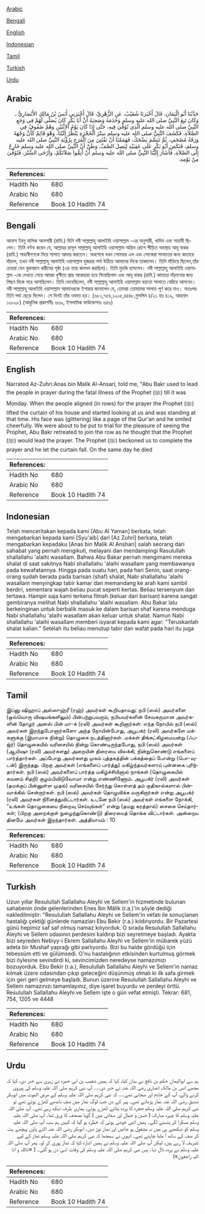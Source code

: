 [Arabic](#arabic)

[Bengali](#bengali)

[English](#english)

[Indonesian](#indonesian)

[Tamil](#tamil)

[Turkish](#turkish)

[Urdu](#urdu)

## Arabic


<div dir="rtl" lang="ar" style={{fontSize:'larger',backgroundColor:'#f8f9fa',padding:20}}>
حَدَّثَنَا أَبُو الْيَمَانِ، قَالَ أَخْبَرَنَا شُعَيْبٌ، عَنِ الزُّهْرِيِّ، قَالَ أَخْبَرَنِي أَنَسُ بْنُ مَالِكٍ الأَنْصَارِيُّ ـ وَكَانَ تَبِعَ النَّبِيَّ صلى الله عليه وسلم وَخَدَمَهُ وَصَحِبَهُ أَنَّ أَبَا بَكْرٍ كَانَ يُصَلِّي لَهُمْ فِي وَجَعِ النَّبِيِّ صلى الله عليه وسلم الَّذِي تُوُفِّيَ فِيهِ، حَتَّى إِذَا كَانَ يَوْمُ الاِثْنَيْنِ وَهُمْ صُفُوفٌ فِي الصَّلاَةِ، فَكَشَفَ النَّبِيُّ صلى الله عليه وسلم سِتْرَ الْحُجْرَةِ يَنْظُرُ إِلَيْنَا، وَهْوَ قَائِمٌ كَأَنَّ وَجْهَهُ وَرَقَةُ مُصْحَفٍ، ثُمَّ تَبَسَّمَ يَضْحَكُ، فَهَمَمْنَا أَنْ نَفْتَتِنَ مِنَ الْفَرَحِ بِرُؤْيَةِ النَّبِيِّ صلى الله عليه وسلم، فَنَكَصَ أَبُو بَكْرٍ عَلَى عَقِبَيْهِ لِيَصِلَ الصَّفَّ، وَظَنَّ أَنَّ النَّبِيَّ صلى الله عليه وسلم خَارِجٌ إِلَى الصَّلاَةِ، فَأَشَارَ إِلَيْنَا النَّبِيُّ صلى الله عليه وسلم أَنْ أَتِمُّوا صَلاَتَكُمْ، وَأَرْخَى السِّتْرَ، فَتُوُفِّيَ مِنْ يَوْمِهِ‏.‏
</div>
<div style={{backgroundColor:'#f8f9fa',padding:20, marginBottom: 10}}><table> <thead> <tr> <th>References:</th> <th></th> </tr> </thead> <tbody><tr><td>Hadith No</td><td>680</td></tr><tr><td>Arabic No</td><td>680</td></tr><tr><td>Reference</td><td>Book 10 Hadith 74</td></tr></tbody></table></div>

## Bengali


<div dir="ltr" lang="bn" style={{fontSize:'larger',backgroundColor:'#f8f9fa',padding:20}}>
আনাস ইবনু মালিক আনসারী (রাযি.) যিনি নবী সাল্লাল্লাহু আলাইহি ওয়াসাল্লাম -এর অনুসারী, খাদিম এবং সাহাবী ছিলেন। তিনি বর্ণনা করেন যে, আল্লাহর রাসূল সাল্লাল্লাহু আলাইহি ওয়াসাল্লাম অন্তিম রোগে পীড়িত অবস্থায় আবূ বাকর (রাযি.) সাহাবীগণকে নিয়ে সালাত আদায় করতেন। অবশেষে যখন সোমবার এল এবং লোকেরা সালাতের জন্য কাতারে দাঁড়াল, তখন নবী সাল্লাল্লাহু আলাইহি ওয়াসাল্লাম হুজরার পর্দা উঠিয়ে আমাদের দিকে তাকালেন। তিনি দাঁড়িয়ে ছিলেন,তাঁর চেহারা যেন কুরআনে করীমের পৃষ্ঠা (এর ন্যায় ঝলমল করছিল)। তিনি মুচকি হাসলেন। নবী সাল্লাল্লাহু আলাইহি ওয়াসাল্লাম -কে দেখতে পেয়ে আমরা খুশীতে প্রায় আত্মহারা হয়ে গিয়েছিলাম এবং আবূ বাকর (রাযি.) কাতারে দাঁড়ানোর জন্য পিছন দিকে সরে আসছিলেন। তিনি ভেবেছিলেন, নবী সাল্লাল্লাহু আলাইহি ওয়াসাল্লাম হয়তো সালাতে বেরিয়ে আসবেন। নবী সাল্লাল্লাহু আলাইহি ওয়াসাল্লাম আমাদেরকে ইশারায় জানালেন যে, তোমরা তোমাদের সালাত পূর্ণ করে নাও। অতঃপর তিনি পর্দা ছেড়ে দিলেন। সে দিনই তাঁর ওফাত হয়। (৬৮১,৭৫৪,১২০৫,৪৪৪৮,মুসলিম ৪/২১ হাঃ ৪১৯, আহমাদ ১৩০২৮) (আধুনিক প্রকাশনীঃ ৬৩৯, ইসলামিক ফাউন্ডেশনঃ ৬৪৬)
</div>
<div style={{backgroundColor:'#f8f9fa',padding:20, marginBottom: 10}}><table> <thead> <tr> <th>References:</th> <th></th> </tr> </thead> <tbody><tr><td>Hadith No</td><td>680</td></tr><tr><td>Arabic No</td><td>680</td></tr><tr><td>Reference</td><td>Book 10 Hadith 74</td></tr></tbody></table></div>

## English


<div dir="ltr" lang="en" style={{fontSize:'larger',backgroundColor:'#f8f9fa',padding:20}}>
Narrated Az-Zuhri:Anas bin Malik Al-Ansari, told me, "Abu Bakr used to lead the people in prayer during the fatal illness of the Prophet (ﷺ) till it was Monday. When the people aligned (in rows) for the prayer the Prophet (ﷺ) lifted the curtain of his house and started looking at us and was standing at that time. His face was (glittering) like a page of the Qur'an and he smiled cheerfully. We were about to be put to trial for the pleasure of seeing the Prophet, Abu Bakr retreated to join the row as he thought that the Prophet (ﷺ) would lead the prayer. The Prophet (ﷺ) beckoned us to complete the prayer and he let the curtain fall. On the same day he died
</div>
<div style={{backgroundColor:'#f8f9fa',padding:20, marginBottom: 10}}><table> <thead> <tr> <th>References:</th> <th></th> </tr> </thead> <tbody><tr><td>Hadith No</td><td>680</td></tr><tr><td>Arabic No</td><td>680</td></tr><tr><td>Reference</td><td>Book 10 Hadith 74</td></tr></tbody></table></div>

## Indonesian


<div dir="ltr" lang="id" style={{fontSize:'larger',backgroundColor:'#f8f9fa',padding:20}}>
Telah menceritakan kepada kami [Abu Al Yaman] berkata, telah mengabarkan kepada kami [Syu'aib] dari [Az Zuhri] berkata, telah mengabarkan kepadaku [Anas bin Malik Al Anshari] salah seorang dari sahabat yang pernah mengikuti, melayani dan mendampingi Rasulullah shallallahu 'alaihi wasallam. Bahwa Abu Bakar pernah mengimami mereka shalat di saat sakitnya Nabi shallallahu 'alaihi wasallam yang membawanya pada kewafatannya. Hingga pada suatu hari, pada hari Senin, saat orang-orang sudah berada pada barisan (shaf) shalat, Nabi shallallahu 'alaihi wasallam menyingkap tabir kamar dan memandang ke arah kami sambil berdiri, sementara wajah beliau pucat seperti kertas. Beliau tersenyum dan tertawa. Hampir saja kami terkena fitnah (keluar dari barisan) karena sangat gembiranya melihat Nabi shallallahu 'alaihi wasallam. Abu Bakar lalu berkeinginan untuk berbalik masuk ke dalam barisan shaf karena menduga Nabi shallallahu 'alaihi wasallam akan keluar untuk shalat. Namun Nabi shallallahu 'alaihi wasallam memberi isyarat kepada kami agar: "Teruskanlah shalat kalian." Setelah itu beliau menutup tabir dan wafat pada hari itu juga
</div>
<div style={{backgroundColor:'#f8f9fa',padding:20, marginBottom: 10}}><table> <thead> <tr> <th>References:</th> <th></th> </tr> </thead> <tbody><tr><td>Hadith No</td><td>680</td></tr><tr><td>Arabic No</td><td>680</td></tr><tr><td>Reference</td><td>Book 10 Hadith 74</td></tr></tbody></table></div>

## Tamil


<div dir="ltr" lang="ta" style={{fontSize:'larger',backgroundColor:'#f8f9fa',padding:20}}>
இப்னு ஷிஹாப் அஸ்ஸுஹ்ரீ (ரஹ்) அவர்கள் கூறியதாவது: நபி (ஸல்) அவர்களை (ஒவ்வொரு விஷயங்களிலும்) பின்பற்றுபவரும், நபியவர்களின் சேவகருமான அவர்களின் தோழர் அனஸ் பின் மா-க் (ரலி) அவர்கள் கூறினார்கள்: எந்த நோயில் நபி (ஸல்) அவர்கள் இறந்துபோனார்களோ அந்த நோயின்போது, அபூபக்ர் (ரலி) அவர்களே மக்களுக்கு (இமாமாக நின்று) தொழுகை நடத்தினார்கள். மக்கள் திங்கட்கிழமையன்று (ஃபஜ்ர்) தொழுகையில் வரிசையில் நின்று கொண்டிருந்தபோது, நபி (ஸல்) அவர்கள் (ஆயிஷா (ரலி) அவர்களது) அறையின் திரையை விலக்கி, நின்றுகொண்டு எங்களைப் பார்த்தார்கள். அப்போது அவர்களது முகம் புத்தகத்தின் பக்கத்தைப் போன்று (பொ-வுடன்) இருந்தது. பிறகு அவர்கள் (எங்களைப் பார்த்து) மகிழ்ந்தவர்களாய் புன்னகை புரிந்தார்கள். நபி (ஸல்) அவர்களைப் பார்த்த மகிழ்ச்சியினால் நாங்கள் (தொழுகையில் கவனம் சிதறி) குழம்பிவிடுவோமா என்று எண்ணிணோம். அபூபக்ர் (ரலி) அவர்கள் (தமக்குப் பின்னுள்ள முதல்) வரிசையில் சேர்ந்து கொள்ளத் தம் குதிகால்களால் பின்வாக்கில் சென்றார்கள். நபி (ஸல்) அவர்கள் தொழுவிக்க வருகிறார்கள் என்று அபூபக்ர் (ரலி) அவர்கள் நினைத்துவிட்டார்கள். உடனே நபி (ஸல்) அவர்கள் எங்களை நோக்கி, “உங்கள் தொழுகையை நிறைவு செய்யுங்கள்” என்று (தமது கரத்தால்) சைகை செய்தார்கள்; (பிறகு அறைக்குள் நுழைந்துகொண்டு) திரையைத் தொங்க விட்டார்கள். அன்றைய தினமே அவர்கள் இறந்தார்கள். அத்தியாயம் : 10
</div>
<div style={{backgroundColor:'#f8f9fa',padding:20, marginBottom: 10}}><table> <thead> <tr> <th>References:</th> <th></th> </tr> </thead> <tbody><tr><td>Hadith No</td><td>680</td></tr><tr><td>Arabic No</td><td>680</td></tr><tr><td>Reference</td><td>Book 10 Hadith 74</td></tr></tbody></table></div>

## Turkish


<div dir="ltr" lang="tr" style={{fontSize:'larger',backgroundColor:'#f8f9fa',padding:20}}>
Uzun yıllar Resulullah Sallallahu Aleyhi ve Sellem'in hizmetinde bulunan sahabenin önde gelenlerinden Enes İbn Mâlik (r.a.)'in şöyle dediği nakledilmiştir: "Resulullah Sallallahu Aleyhi ve Sellem'in vefatı ile sonuçlanan hastalığı çektiği günlerde namazları Ebu Bekir (r.a.) kıldırıyordu. Bir Pazartesi günü hepimiz saf saf olmuş namaz kılıyorduk. O sırada Resulullah Sallallahu Aleyhi ve Sellem odasının perdesini kaldırıp bizi seyretmeye başladı. Ayakta bizi seyreden Nebiyy-i Ekrem Sallallahu Aleyhi ve Sellem'in mübarek yüzü adeta bir Mushaf yaprağı gibi parlıyordu. Bizi bu halde gördüğü için tebessüm etti ve gülümsedi. O'nu hastalığının etkisinden kurtulmuş görmek bizi öylesine sevindirdi ki, sevincimizden neredeyse namazımızı bozuyorduk. Ebu Bekir (r.a.), Resulullah Sallallahu Aleyhi ve Sellem'in namaz kılmak üzere odasından çıkıp geleceğini düşünmüş olmalı ki ilk safa girmek için geri geri gelmeye başladı. Bunun üzerine Resulullah Sallallahu Aleyhi ve Sellem namazınızı tamamlayınız, diye işaret buyurdu ve perdeyi örttü. Resulullah Sallallahu Aleyhi ve Sellem işte o gün vefat etmişti. Tekrar: 681, 754, 1205 ve 4448
</div>
<div style={{backgroundColor:'#f8f9fa',padding:20, marginBottom: 10}}><table> <thead> <tr> <th>References:</th> <th></th> </tr> </thead> <tbody><tr><td>Hadith No</td><td>680</td></tr><tr><td>Arabic No</td><td>680</td></tr><tr><td>Reference</td><td>Book 10 Hadith 74</td></tr></tbody></table></div>

## Urdu


<div dir="rtl" lang="ur" style={{fontSize:'larger',backgroundColor:'#f8f9fa',padding:20}}>
ہم سے ابوالیمان حکم بن نافع نے بیان کیا، کہا کہ ہمیں شعیب بن ابی حمزہ نے زہری سے خبر دی، کہا کہ مجھے انس بن مالک انصاری رضی اللہ عنہ نے خبر دی…. آپ نبی کریم صلی اللہ علیہ وسلم کی پیروی کرنے والے، آپ کے خادم اور صحابی تھے…. کہ نبی کریم صلی اللہ علیہ وسلم کے مرض الموت میں ابوبکر صدیق رضی اللہ عنہ نماز پڑھاتے تھے۔ پیر کے دن جب لوگ نماز میں صف باندھے کھڑے ہوئے تھے تو نبی کریم صلی اللہ علیہ وسلم حجرہ کا پردہ ہٹائے کھڑے ہوئے، ہماری طرف دیکھ رہے تھے۔ آپ صلی اللہ علیہ وسلم کا چہرہ مبارک ( حسن و جمال اور صفائی میں ) گویا مصحف کا ورق تھا۔ آپ صلی اللہ علیہ وسلم مسکرا کر ہنسنے لگے۔ ہمیں اتنی خوشی ہوئی کہ خطرہ ہو گیا کہ کہیں ہم سب آپ صلی اللہ علیہ وسلم کو دیکھنے ہی میں نہ مشغول ہو جائیں اور نماز توڑ دیں۔ ابوبکر رضی اللہ عنہ الٹے پاؤں پیچھے ہٹ کر صف کے ساتھ آ ملنا چاہتے تھے۔ انہوں نے سمجھا کہ نبی کریم صلی اللہ علیہ وسلم نماز کے لیے تشریف لا رہے ہیں، لیکن آپ صلی اللہ علیہ وسلم نے ہمیں اشارہ کیا کہ نماز پوری کر لو۔ پھر آپ صلی اللہ علیہ وسلم نے پردہ ڈال دیا۔ پس نبی کریم صلی اللہ علیہ وسلم کی وفات اسی دن ہو گئی۔ ( «اناللہ و انا الیہ راجعون»)
</div>
<div style={{backgroundColor:'#f8f9fa',padding:20, marginBottom: 10}}><table> <thead> <tr> <th>References:</th> <th></th> </tr> </thead> <tbody><tr><td>Hadith No</td><td>680</td></tr><tr><td>Arabic No</td><td>680</td></tr><tr><td>Reference</td><td>Book 10 Hadith 74</td></tr></tbody></table></div>